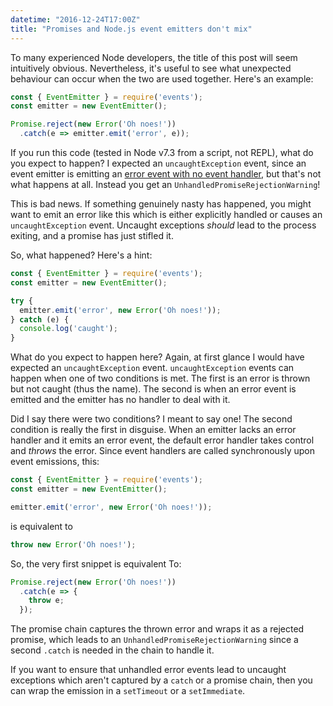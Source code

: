 ```yaml
---
datetime: "2016-12-24T17:00Z"
title: "Promises and Node.js event emitters don't mix"
---
```

To many experienced Node developers, the title of this post will seem
intuitively obvious. Nevertheless, it's useful to see what unexpected behaviour
can occur when the two are used together. Here's an example:

```javascript
const { EventEmitter } = require('events');
const emitter = new EventEmitter();

Promise.reject(new Error('Oh noes!'))
  .catch(e => emitter.emit('error', e));
```

If you run this code (tested in Node v7.3 from a script, not REPL), what do you
expect to happen? I expected an `uncaughtException` event, since an event
emitter is emitting an [error event with no event handler][1], but that's not
what happens at all. Instead you get an `UnhandledPromiseRejectionWarning`!

This is bad news. If something genuinely nasty has happened, you might want to
emit an error like this which is either explicitly handled or causes an
`uncaughtException` event. Uncaught exceptions _should_ lead to the process
exiting, and a promise has just stifled it.

So, what happened? Here's a hint:

```javascript
const { EventEmitter } = require('events');
const emitter = new EventEmitter();

try {
  emitter.emit('error', new Error('Oh noes!'));
} catch (e) {
  console.log('caught');
}
```

What do you expect to happen here? Again, at first glance I would have expected
an `uncaughtException` event. `uncaughtException` events can happen when one of
two conditions is met. The first is an error is thrown but not caught (thus the
name). The second is when an error event is emitted and the emitter has no
handler to deal with it.

Did I say there were two conditions? I meant to say one! The second condition is
really the first in disguise. When an emitter lacks an error handler and it
emits an error event, the default error handler takes control and _throws_ the
error. Since event handlers are called synchronously upon event emissions, this:

```javascript
const { EventEmitter } = require('events');
const emitter = new EventEmitter();

emitter.emit('error', new Error('Oh noes!'));
```

is equivalent to

```javascript
throw new Error('Oh noes!');
```

So, the very first snippet is equivalent To:

```javascript
Promise.reject(new Error('Oh noes!'))
  .catch(e => {
    throw e;
  });
```

The promise chain captures the thrown error and wraps it as a rejected promise,
which leads to an `UnhandledPromiseRejectionWarning` since a second `.catch` is
needed in the chain to handle it.

If you want to ensure that unhandled error events lead to uncaught exceptions
which aren't captured by a `catch` or a promise chain, then you can wrap the
emission in a `setTimeout` or a `setImmediate`.

[1]: https://nodejs.org/dist/latest-v7.x/docs/api/events.html#events_error_events
